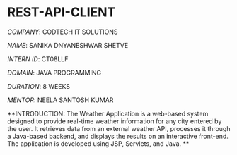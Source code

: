 # REST-API-CLIENT

*COMPANY*: CODTECH IT SOLUTIONS

*NAME*: SANIKA DNYANESHWAR SHETVE

*INTERN ID*: CT08LLF

*DOMAIN*: JAVA PROGRAMMING

*DURATION*: 8 WEEKS

*MENTOR*: NEELA SANTOSH KUMAR

**INTRODUCTION: The Weather Application is a web-based system designed to provide real-time weather information for any city entered by the user. It retrieves data from an external weather API, processes it through a Java-based backend, and displays the results on an interactive front-end. The application is developed using JSP, Servlets, and Java. **
